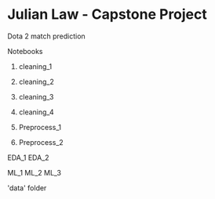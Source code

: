 # Julian Law - Capstone Project
Dota 2 match prediction

Notebooks
1. cleaning_1
2. cleaning_2
3. cleaning_3
4. cleaning_4


1. Preprocess_1
2. Preprocess_2

EDA_1
EDA_2 

ML_1
ML_2
ML_3

'data' folder 

